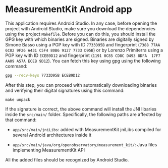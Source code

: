 # MeasurementKit Android app

This application requires Android Studio. In any case, before opening
the project with Android Studio, make sure you download the
dependencies using the project `Makefile`. Before you can do this,
you should install the GPG key with which binaries are signed.
Binaries are digitally signed by Simone Basso using a PGP key with
ID `7733D95B` and fingerprint (`7388 77AA 6C82 9F26 A431 C5F4 80B6
9127 7733 D95B`) or by Lorenzo Primiterra using a PGP key with ID
`ECEB9D12` and fingerprint (`1191 0C85 CD8C D493 8DFA  17F7 AA09
A57A ECEB 9D12`). You can fetch this key using gpg using the following
command:

```bash
gpg --recv-keys 7733D95B ECEB9D12
```

After this step, you can proceed with automatically downloading binaries
and verifying their digital signatures using this command:

```
make unpack
```

If the signature is correct, the above command will install the JNI
libaries inside the `src/main/` folder. Specifically, the following paths
are affected by that command:

- `app/src/main/jniLibs`: added with MeasurementKit jniLibs compiled for
  several Android architectures inside it

- `app/src/main/java/org/openobservatory/measurement_kit/`: Java files
  implementing MeasurementKit API


All the added files should be recognized by Android Studio.
